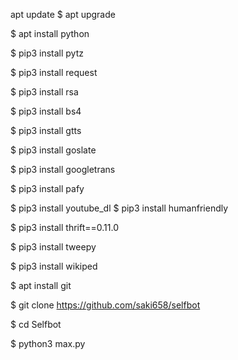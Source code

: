 apt update
$ apt upgrade

$ apt install python

$ pip3 install pytz

$ pip3 install request

$ pip3 install rsa

$ pip3 install bs4

$ pip3 install gtts 

$ pip3 install goslate

$ pip3 install googletrans

$ pip3 install pafy

$ pip3 install youtube_dl
$ pip3 install humanfriendly

$ pip3 install thrift==0.11.0

$ pip3 install tweepy

$ pip3 install wikiped

$ apt install git

$ git clone https://github.com/saki658/selfbot

$ cd Selfbot

$ python3 max.py
